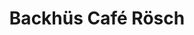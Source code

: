 ---
title: "Backhüs Café Rösch"
url: /riegel-am-kaiserstuhl/backhues-cafe-roesch/
shop: Bäckerei
---